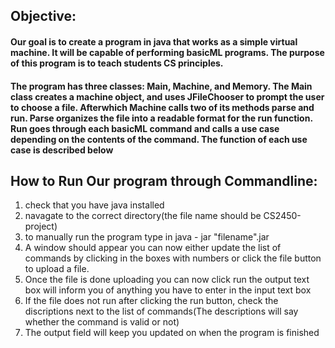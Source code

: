 ## Objective:

#### Our goal is to create a program in java that works as a simple virtual machine. It will be capable of performing basicML programs. The purpose of this program is to teach students CS principles.

#### The program has three classes: Main, Machine, and Memory. The Main class creates a machine object, and uses JFileChooser to prompt the user to choose a file. Afterwhich Machine calls two of its methods parse and run. Parse organizes the file into a readable format for the run function. Run goes through each basicML command and calls a use case depending on the contents of the command. The function of each use case is described below

## How to Run Our program through Commandline:
1. check that you have java installed
2. navagate to the correct directory(the file name should be CS2450-project)
3. to manually run the program type in java - jar "filename".jar
4. A window should appear you can now either update the list of commands by clicking in the boxes with numbers or click the file button to upload a file.
5. Once the file is done uploading you can now click run the output text box will inform you of anything you have to enter in the input text box
6. If the file does not run after clicking the run button, check the discriptions next to the list of commands(The descriptions will say whether the command is valid or not)
7. The output field will keep you updated on when the program is finished
